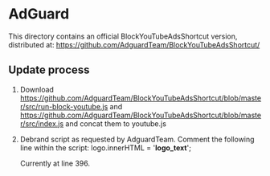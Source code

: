 # AdGuard

This directory contains an official BlockYouTubeAdsShortcut version, distributed at: https://github.com/AdguardTeam/BlockYouTubeAdsShortcut/

## Update process
1. Download https://github.com/AdguardTeam/BlockYouTubeAdsShortcut/blob/master/src/run-block-youtube.js and https://github.com/AdguardTeam/BlockYouTubeAdsShortcut/blob/master/src/index.js and concat them to youtube.js
2. Debrand script as requested by AdguardTeam. Comment the following line within the script:
    logo.innerHTML = '__logo_text__';

   Currently at line 396.

